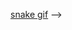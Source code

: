 [snake gif](https://github.com/SoulTree-Lovers/ncherrtolin/blob/output/github-contribution-grid-snake.gif)
-->
